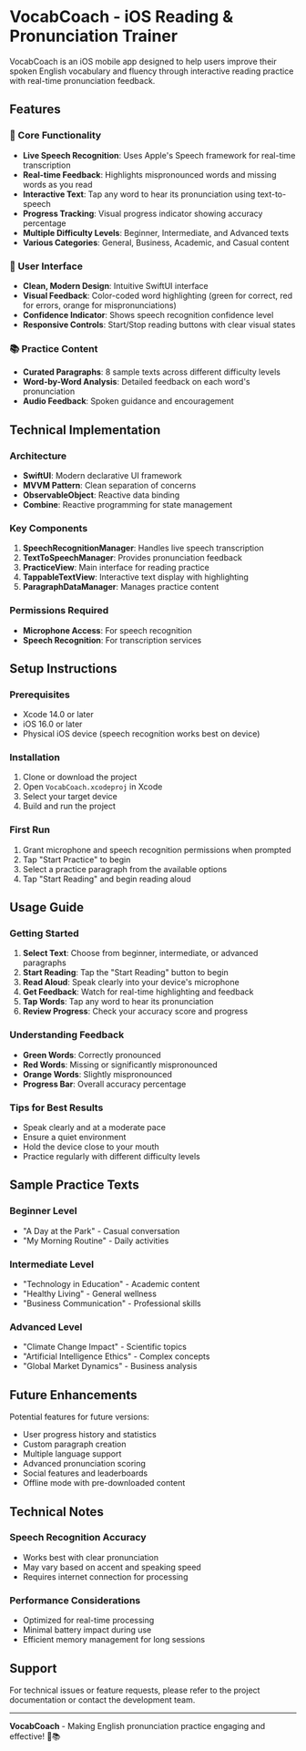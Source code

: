 # VocabCoach - iOS Reading & Pronunciation Trainer

VocabCoach is an iOS mobile app designed to help users improve their spoken English vocabulary and fluency through interactive reading practice with real-time pronunciation feedback.

## Features

### 🎯 Core Functionality
- **Live Speech Recognition**: Uses Apple's Speech framework for real-time transcription
- **Real-time Feedback**: Highlights mispronounced words and missing words as you read
- **Interactive Text**: Tap any word to hear its pronunciation using text-to-speech
- **Progress Tracking**: Visual progress indicator showing accuracy percentage
- **Multiple Difficulty Levels**: Beginner, Intermediate, and Advanced texts
- **Various Categories**: General, Business, Academic, and Casual content

### 🎨 User Interface
- **Clean, Modern Design**: Intuitive SwiftUI interface
- **Visual Feedback**: Color-coded word highlighting (green for correct, red for errors, orange for mispronunciations)
- **Confidence Indicator**: Shows speech recognition confidence level
- **Responsive Controls**: Start/Stop reading buttons with clear visual states

### 📚 Practice Content
- **Curated Paragraphs**: 8 sample texts across different difficulty levels
- **Word-by-Word Analysis**: Detailed feedback on each word's pronunciation
- **Audio Feedback**: Spoken guidance and encouragement

## Technical Implementation

### Architecture
- **SwiftUI**: Modern declarative UI framework
- **MVVM Pattern**: Clean separation of concerns
- **ObservableObject**: Reactive data binding
- **Combine**: Reactive programming for state management

### Key Components
1. **SpeechRecognitionManager**: Handles live speech transcription
2. **TextToSpeechManager**: Provides pronunciation feedback
3. **PracticeView**: Main interface for reading practice
4. **TappableTextView**: Interactive text display with highlighting
5. **ParagraphDataManager**: Manages practice content

### Permissions Required
- **Microphone Access**: For speech recognition
- **Speech Recognition**: For transcription services

## Setup Instructions

### Prerequisites
- Xcode 14.0 or later
- iOS 16.0 or later
- Physical iOS device (speech recognition works best on device)

### Installation
1. Clone or download the project
2. Open `VocabCoach.xcodeproj` in Xcode
3. Select your target device
4. Build and run the project

### First Run
1. Grant microphone and speech recognition permissions when prompted
2. Tap "Start Practice" to begin
3. Select a practice paragraph from the available options
4. Tap "Start Reading" and begin reading aloud

## Usage Guide

### Getting Started
1. **Select Text**: Choose from beginner, intermediate, or advanced paragraphs
2. **Start Reading**: Tap the "Start Reading" button to begin
3. **Read Aloud**: Speak clearly into your device's microphone
4. **Get Feedback**: Watch for real-time highlighting and feedback
5. **Tap Words**: Tap any word to hear its pronunciation
6. **Review Progress**: Check your accuracy score and progress

### Understanding Feedback
- **Green Words**: Correctly pronounced
- **Red Words**: Missing or significantly mispronounced
- **Orange Words**: Slightly mispronounced
- **Progress Bar**: Overall accuracy percentage

### Tips for Best Results
- Speak clearly and at a moderate pace
- Ensure a quiet environment
- Hold the device close to your mouth
- Practice regularly with different difficulty levels

## Sample Practice Texts

### Beginner Level
- "A Day at the Park" - Casual conversation
- "My Morning Routine" - Daily activities

### Intermediate Level
- "Technology in Education" - Academic content
- "Healthy Living" - General wellness
- "Business Communication" - Professional skills

### Advanced Level
- "Climate Change Impact" - Scientific topics
- "Artificial Intelligence Ethics" - Complex concepts
- "Global Market Dynamics" - Business analysis

## Future Enhancements

Potential features for future versions:
- User progress history and statistics
- Custom paragraph creation
- Multiple language support
- Advanced pronunciation scoring
- Social features and leaderboards
- Offline mode with pre-downloaded content

## Technical Notes

### Speech Recognition Accuracy
- Works best with clear pronunciation
- May vary based on accent and speaking speed
- Requires internet connection for processing

### Performance Considerations
- Optimized for real-time processing
- Minimal battery impact during use
- Efficient memory management for long sessions

## Support

For technical issues or feature requests, please refer to the project documentation or contact the development team.

---

**VocabCoach** - Making English pronunciation practice engaging and effective! 🎤📚 